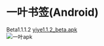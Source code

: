 一叶书签(Android)
===
Beta1.1.1.2
[yiye1.1.2_beta.apk](http://yiye.qiniudn.com/yiye1.1.2_beta.apk)  
![一叶apk](http://yiye.qiniudn.com/yiye1.1.2_beta.png)


